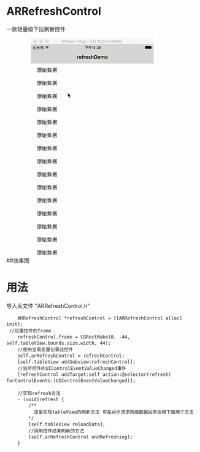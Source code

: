 # ARRefreshControl
一款轻量级下拉刷新控件

##效果图
<img src="https://raw.githubusercontent.com/AnnieAri/ARRefreshControl/master/ARRefreshDemo/Document/%E6%95%88%E6%9E%9C%E5%9B%BE.gif" width="320">

用法
=============

导入头文件  "ARRefreshControl.h"

```
    ARRefreshControl *refreshControl = [[ARRefreshControl alloc] init];
 //设置控件的frame
    refreshControl.frame = CGRectMake(0, -44, self.tableView.bounds.size.width, 44);
    //使用全局变量记录此控件
    self.arRefreshControl = refreshControl;
    [self.tableView addSubview:refreshControl];
    //监听控件的UIControlEventValueChanged事件
    [refreshControl addTarget:self action:@selector(refresh) forControlEvents:(UIControlEventValueChanged)];
    
    //实现refresh方法
    - (void)refresh {
    	/**
    	  这里实现tableView的刷新方法 可在异步请求网络数据回来调用下面两个方法
    	*/
    	[self.tableView reloadData];
    	//调用控件结束刷新的方法
        [self.arRefreshControl endRefreshing];
    }
```
